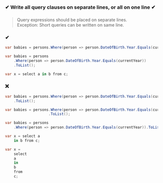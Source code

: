 ### ✔ Write all query clauses on separate lines, or all on one line ✔
###

> Query expressions should be placed on separate lines.  
> Exception: Short queries can be written on same line.

### ✔
``` csharp
var babies = persons.Where(person => person.DateOfBirth.Year.Equals(currentYear)).ToList();
```
``` csharp
var babies = persons
    .Where(person => person.DateOfBirth.Year.Equals(currentYear))
    .ToList();
```
``` csharp
var x = select a in b from c;
```

### ❌
``` csharp
var babies = persons.Where(person => person.DateOfBirth.Year.Equals(currentYear))
    .ToList();
```
``` csharp
var babies = persons.Where(person => person.DateOfBirth.Year.Equals(currentYear))
                    .ToList();
```
``` csharp
var babies = persons
    .Where(person => person.DateOfBirth.Year.Equals(currentYear)).ToList();
```
``` csharp
var x = select a
    in b from c;
```
``` csharp
var x =
    select
    a
    in
    b
    from
    c;
```
